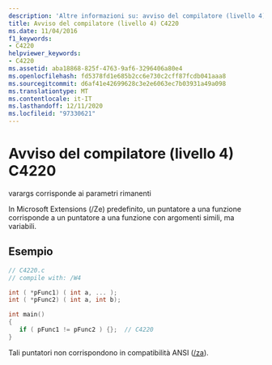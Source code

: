 ```yaml
---
description: 'Altre informazioni su: avviso del compilatore (livello 4) C4220'
title: Avviso del compilatore (livello 4) C4220
ms.date: 11/04/2016
f1_keywords:
- C4220
helpviewer_keywords:
- C4220
ms.assetid: aba18868-825f-4763-9af6-3296406a80e4
ms.openlocfilehash: fd5378fd1e685b2cc6e730c2cff87fcdb041aaa8
ms.sourcegitcommit: d6af41e42699628c3e2e6063ec7b03931a49a098
ms.translationtype: MT
ms.contentlocale: it-IT
ms.lasthandoff: 12/11/2020
ms.locfileid: "97330621"
---
```

# <a name="compiler-warning-level-4-c4220"></a>Avviso del compilatore (livello 4) C4220

varargs corrisponde ai parametri rimanenti

In Microsoft Extensions (/Ze) predefinito, un puntatore a una funzione corrisponde a un puntatore a una funzione con argomenti simili, ma variabili.

## <a name="example"></a>Esempio

```c
// C4220.c
// compile with: /W4

int ( *pFunc1) ( int a, ... );
int ( *pFunc2) ( int a, int b);

int main()
{
   if ( pFunc1 != pFunc2 ) {};  // C4220
}
```

Tali puntatori non corrispondono in compatibilità ANSI ([/za](../../build/reference/za-ze-disable-language-extensions.md)).
